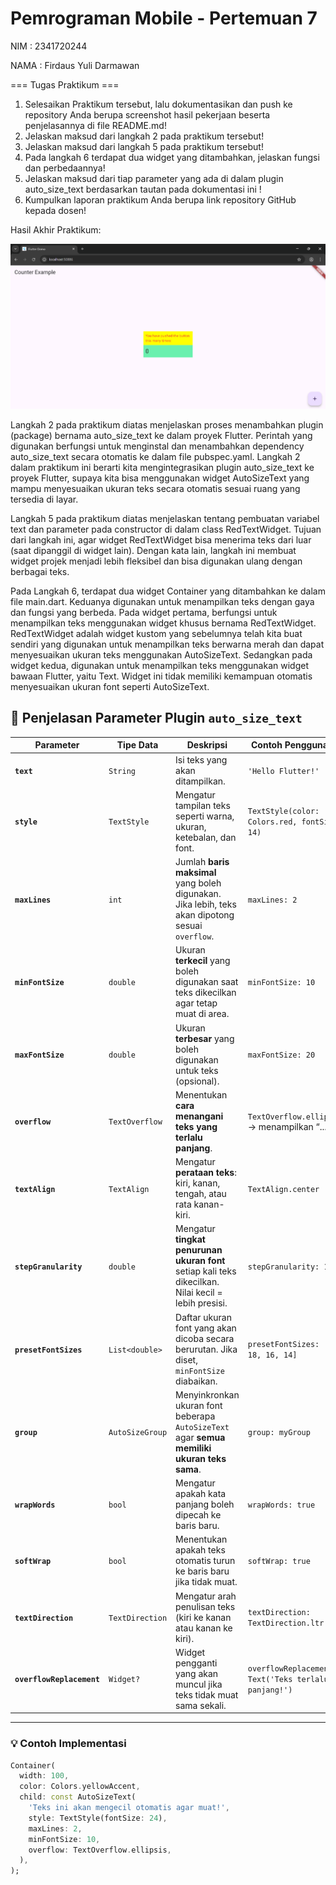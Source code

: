 # Pemrograman Mobile - Pertemuan 7

NIM : 2341720244

NAMA : Firdaus Yuli Darmawan

===  Tugas Praktikum  ===

1. Selesaikan Praktikum tersebut, lalu dokumentasikan dan push ke repository Anda berupa screenshot hasil pekerjaan beserta penjelasannya di file README.md!
2. Jelaskan maksud dari langkah 2 pada praktikum tersebut!
3. Jelaskan maksud dari langkah 5 pada praktikum tersebut!
4. Pada langkah 6 terdapat dua widget yang ditambahkan, jelaskan fungsi dan perbedaannya!
5. Jelaskan maksud dari tiap parameter yang ada di dalam plugin auto_size_text berdasarkan tautan pada dokumentasi ini !
6. Kumpulkan laporan praktikum Anda berupa link repository GitHub kepada dosen!

Hasil Akhir Praktikum:

![kode1](img/image.png)

Langkah 2 pada praktikum diatas menjelaskan proses menambahkan plugin (package) bernama auto_size_text ke dalam proyek Flutter. Perintah yang digunakan berfungsi untuk menginstal dan menambahkan dependency auto_size_text secara otomatis ke dalam file pubspec.yaml. Langkah 2 dalam praktikum ini berarti kita mengintegrasikan plugin auto_size_text ke proyek Flutter, supaya kita bisa menggunakan widget AutoSizeText yang mampu menyesuaikan ukuran teks secara otomatis sesuai ruang yang tersedia di layar.

Langkah 5 pada praktikum diatas menjelaskan tentang pembuatan variabel text dan parameter pada constructor di dalam class RedTextWidget. Tujuan dari langkah ini, agar widget RedTextWidget bisa menerima teks dari luar (saat dipanggil di widget lain). Dengan kata lain, langkah ini membuat widget projek menjadi lebih fleksibel dan bisa digunakan ulang dengan berbagai teks.

Pada Langkah 6, terdapat dua widget Container yang ditambahkan ke dalam file main.dart.
Keduanya digunakan untuk menampilkan teks dengan gaya dan fungsi yang berbeda. Pada widget pertama, berfungsi untuk menampilkan teks menggunakan widget khusus bernama RedTextWidget. RedTextWidget adalah widget kustom yang sebelumnya telah kita buat sendiri yang  digunakan untuk menampilkan teks berwarna merah dan dapat menyesuaikan ukuran teks menggunakan AutoSizeText. Sedangkan pada widget kedua, digunakan untuk menampilkan teks menggunakan widget bawaan Flutter, yaitu Text. Widget ini tidak memiliki kemampuan otomatis menyesuaikan ukuran font seperti AutoSizeText.

## 🧩 Penjelasan Parameter Plugin `auto_size_text`

| Parameter | Tipe Data | Deskripsi | Contoh Penggunaan |
|------------|------------|-------------|------------------|
| **`text`** | `String` | Isi teks yang akan ditampilkan. | `'Hello Flutter!'` |
| **`style`** | `TextStyle` | Mengatur tampilan teks seperti warna, ukuran, ketebalan, dan font. | `TextStyle(color: Colors.red, fontSize: 14)` |
| **`maxLines`** | `int` | Jumlah **baris maksimal** yang boleh digunakan. Jika lebih, teks akan dipotong sesuai `overflow`. | `maxLines: 2` |
| **`minFontSize`** | `double` | Ukuran **terkecil** yang boleh digunakan saat teks dikecilkan agar tetap muat di area. | `minFontSize: 10` |
| **`maxFontSize`** | `double` | Ukuran **terbesar** yang boleh digunakan untuk teks (opsional). | `maxFontSize: 20` |
| **`overflow`** | `TextOverflow` | Menentukan **cara menangani teks yang terlalu panjang**. | `TextOverflow.ellipsis` → menampilkan “...” |
| **`textAlign`** | `TextAlign` | Mengatur **perataan teks**: kiri, kanan, tengah, atau rata kanan-kiri. | `TextAlign.center` |
| **`stepGranularity`** | `double` | Mengatur **tingkat penurunan ukuran font** setiap kali teks dikecilkan. Nilai kecil = lebih presisi. | `stepGranularity: 1` |
| **`presetFontSizes`** | `List<double>` | Daftar ukuran font yang akan dicoba secara berurutan. Jika diset, `minFontSize` diabaikan. | `presetFontSizes: [20, 18, 16, 14]` |
| **`group`** | `AutoSizeGroup` | Menyinkronkan ukuran font beberapa `AutoSizeText` agar **semua memiliki ukuran teks sama**. | `group: myGroup` |
| **`wrapWords`** | `bool` | Mengatur apakah kata panjang boleh dipecah ke baris baru. | `wrapWords: true` |
| **`softWrap`** | `bool` | Menentukan apakah teks otomatis turun ke baris baru jika tidak muat. | `softWrap: true` |
| **`textDirection`** | `TextDirection` | Mengatur arah penulisan teks (kiri ke kanan atau kanan ke kiri). | `textDirection: TextDirection.ltr` |
| **`overflowReplacement`** | `Widget?` | Widget pengganti yang akan muncul jika teks tidak muat sama sekali. | `overflowReplacement: Text('Teks terlalu panjang!')` |

---

### 💡 Contoh Implementasi

```dart
Container(
  width: 100,
  color: Colors.yellowAccent,
  child: const AutoSizeText(
    'Teks ini akan mengecil otomatis agar muat!',
    style: TextStyle(fontSize: 24),
    maxLines: 2,
    minFontSize: 10,
    overflow: TextOverflow.ellipsis,
  ),
);